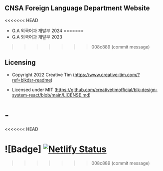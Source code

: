 ## CNSA Foreign Language Department Website

<<<<<<< HEAD
- G.A 외국어과 개발부 2024
=======
- G.A 외국어과 개발부 2023
>>>>>>> 008c889 (commit message)

## Licensing

- Copyright 2022 Creative Tim (https://www.creative-tim.com/?ref=blkdsr-readme)

- Licensed under MIT (https://github.com/creativetimofficial/blk-design-system-react/blob/main/LICENSE.md)
# -
<<<<<<< HEAD

![Badge] [![Netlify Status](https://api.netlify.com/api/v1/badges/e29e4b19-3903-4808-a3cc-34066809dc37/deploy-status)](https://app.netlify.com/sites/cnsa-fld2/deploys)
=======
>>>>>>> 008c889 (commit message)
